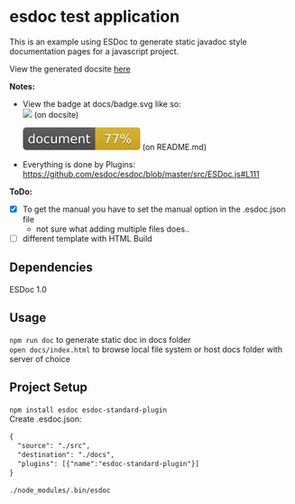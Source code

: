 # esdoc test application

This is an example using ESDoc to generate static javadoc style documentation pages for a javascript project.  

View the generated docsite [here](/play/test.esdoc/docs/index.html)

**Notes:**  
  - View the badge at docs/badge.svg like so:   
    ![](./badge.svg) (on docsite)  

    ![](./docs/badge.svg) (on README.md)  
  - Everything is done by Plugins: https://github.com/esdoc/esdoc/blob/master/src/ESDoc.js#L111


**ToDo:**  
  - [x] To get the manual you have to set the manual option in the .esdoc.json file
    - not sure what adding multiple files does..
  - [ ] different template with HTML Build

## Dependencies
ESDoc 1.0

## Usage
`npm run doc` to generate static doc in docs folder  
`open docs/index.html` to browse local file system or host docs folder with server of choice

## Project Setup

``npm install esdoc esdoc-standard-plugin``  
Create .esdoc.json:  
```
{  
  "source": "./src",  
  "destination": "./docs",  
  "plugins": [{"name":"esdoc-standard-plugin"}]  
}
```  
``./node_modules/.bin/esdoc``
